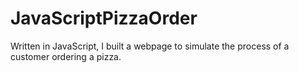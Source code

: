 # JavaScriptPizzaOrder
Written in JavaScript, I built a webpage to simulate the process of a customer ordering a pizza. 